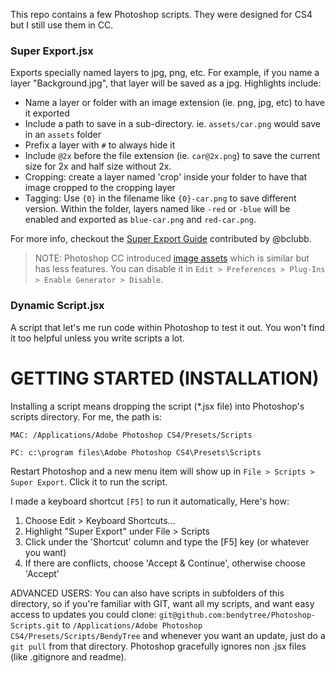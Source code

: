 
This repo contains a few Photoshop scripts.  They were designed for CS4 but I still use them in CC.

### Super Export.jsx

Exports specially named layers to jpg, png, etc.  For example, if you name a layer "Background.jpg", that layer will be saved as a jpg. Highlights include:
 - Name a layer or folder with an image extension (ie. png, jpg, etc) to have it exported
 - Include a path to save in a sub-directory. ie. `assets/car.png` would save in an `assets` folder
 - Prefix a layer with `#` to always hide it
 - Include `@2x` before the file extension (ie. `car@2x.png`) to save the current size for 2x and half size without 2x.
 - Cropping: create a layer named 'crop' inside your folder to have that image cropped to the cropping layer
 - Tagging: Use `{0}` in the filename like `{0}-car.png` to save different version. Within the folder, layers named like `-red` or `-blue` will be enabled and exported as `blue-car.png` and `red-car.png`.
 
For more info, checkout the [Super Export Guide](https://github.com/bendytree/Photoshop-Scripts/blob/master/Super%20Export.md) contributed by @bclubb.

> NOTE: Photoshop CC introduced [image assets](https://helpx.adobe.com/photoshop/using/generate-assets-layers.html) which is similar but has less features. You can disable it in `Edit > Preferences > Plug-Ins > Enable Generator > Disable`.

### Dynamic Script.jsx

A script that let's me run code within Photoshop to test it out.
You won't find it too helpful unless you write scripts a lot. 



# GETTING STARTED (INSTALLATION)

Installing a script means dropping the script (*.jsx file) into Photoshop's scripts directory.  For me, the path is:

    MAC: /Applications/Adobe Photoshop CS4/Presets/Scripts
    
    PC: c:\program files\Adobe Photoshop CS4\Presets\Scripts

Restart Photoshop and a new menu item will show up in `File > Scripts > Super Export`.  Click it to run the script.

I made a keyboard shortcut `[F5]` to run it automatically, Here's how:

1. Choose Edit > Keyboard Shortcuts...
2. Highlight "Super Export" under File > Scripts
3. Click under the 'Shortcut' column and type the [F5] key (or whatever you want)
4. If there are conflicts, choose 'Accept & Continue', otherwise choose 'Accept'

ADVANCED USERS: You can also have scripts in subfolders of this directory, so if you're familiar with GIT, want all my scripts, and want easy access to updates you could clone:  `git@github.com:bendytree/Photoshop-Scripts.git` to `/Applications/Adobe Photoshop CS4/Presets/Scripts/BendyTree`  and whenever you want an update, just do a `git pull` from that directory.  Photoshop gracefully ignores non .jsx files (like .gitignore and readme).






